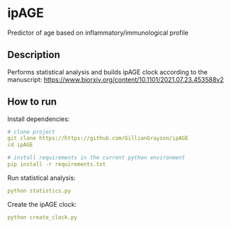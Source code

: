 # ipAGE
Predictor of age based on inflammatory/immunological profile


## Description
Performs statistical analysis and builds ipAGE clock according to the manuscript: https://www.biorxiv.org/content/10.1101/2021.07.23.453588v2

## How to run
Install dependencies:
```yaml
# clone project
git clone https://https://github.com/GillianGrayson/ipAGE
cd ipAGE

# install requirements in the current python environment
pip install -r requirements.txt
```
Run statistical analysis:
```yaml
python statistics.py 
```

Create the ipAGE clock:
```yaml
python create_clock.py 
```
<br>